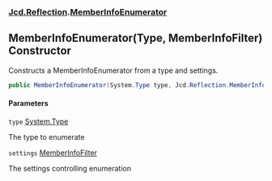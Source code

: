 ### [Jcd.Reflection](Jcd.Reflection.md 'Jcd.Reflection').[MemberInfoEnumerator](MemberInfoEnumerator.md 'Jcd.Reflection.MemberInfoEnumerator')

## MemberInfoEnumerator(Type, MemberInfoFilter) Constructor

Constructs a MemberInfoEnumerator from a type and settings.

```csharp
public MemberInfoEnumerator(System.Type type, Jcd.Reflection.MemberInfoFilter settings=default(Jcd.Reflection.MemberInfoFilter));
```

#### Parameters

<a name='Jcd.Reflection.MemberInfoEnumerator.MemberInfoEnumerator(System.Type,Jcd.Reflection.MemberInfoFilter).type'></a>

`type` [System.Type](https://docs.microsoft.com/en-us/dotnet/api/System.Type 'System.Type')

The type to enumerate

<a name='Jcd.Reflection.MemberInfoEnumerator.MemberInfoEnumerator(System.Type,Jcd.Reflection.MemberInfoFilter).settings'></a>

`settings` [MemberInfoFilter](MemberInfoFilter.md 'Jcd.Reflection.MemberInfoFilter')

The settings controlling enumeration
